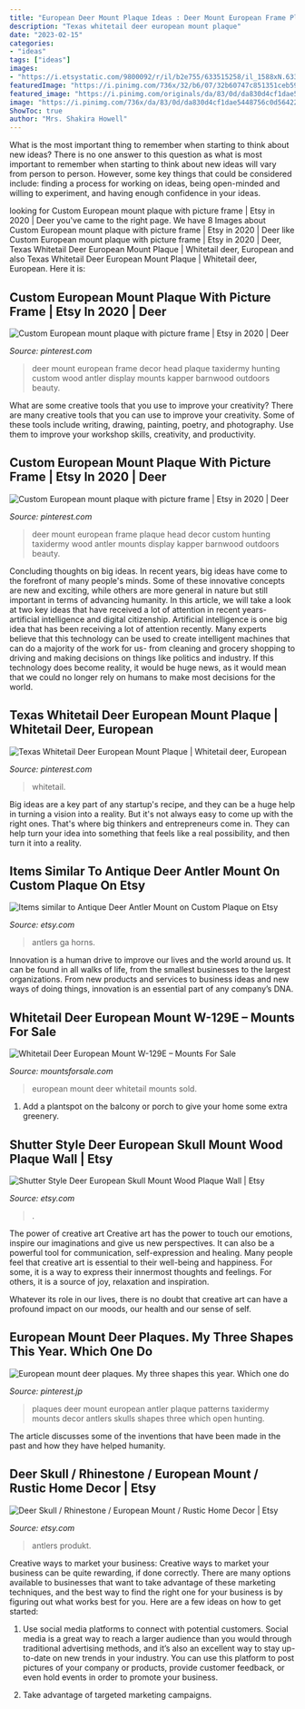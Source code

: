 ```yaml
---
title: "European Deer Mount Plaque Ideas : Deer Mount European Frame Plaque Head Decor Custom Hunting Taxidermy Wood Antler Mounts Display Kapper Barnwood Outdoors Beauty"
description: "Texas whitetail deer european mount plaque"
date: "2023-02-15"
categories:
- "ideas"
tags: ["ideas"]
images:
- "https://i.etsystatic.com/9800092/r/il/b2e755/633515258/il_1588xN.633515258_5n36.jpg"
featuredImage: "https://i.pinimg.com/736x/32/b6/07/32b60747c851351ceb59720bf4bf5a54.jpg"
featured_image: "https://i.pinimg.com/originals/da/83/0d/da830d4cf1dae5448756c0d56422676f.jpg"
image: "https://i.pinimg.com/736x/da/83/0d/da830d4cf1dae5448756c0d56422676f.jpg"
ShowToc: true
author: "Mrs. Shakira Howell"
---
```



What is the most important thing to remember when starting to think about new ideas?
There is no one answer to this question as what is most important to remember when starting to think about new ideas will vary from person to person. However, some key things that could be considered include: finding a process for working on ideas, being open-minded and willing to experiment, and having enough confidence in your ideas.

	

		
looking for Custom European mount plaque with picture frame | Etsy in 2020 | Deer you've came to the right page. We have 8 Images about Custom European mount plaque with picture frame | Etsy in 2020 | Deer like Custom European mount plaque with picture frame | Etsy in 2020 | Deer, Texas Whitetail Deer European Mount Plaque | Whitetail deer, European and also Texas Whitetail Deer European Mount Plaque | Whitetail deer, European. Here it is:
		
    
## Custom European Mount Plaque With Picture Frame | Etsy In 2020 | Deer

<img loading=lazy src="https://i.pinimg.com/originals/da/83/0d/da830d4cf1dae5448756c0d56422676f.jpg" onerror="this.onerror=null;this.src='https://tse4.mm.bing.net/th?id=OIP.ZLyV0hHXCd42nLUeJmVfFgHaJ4&amp;pid=15.1';" alt="Custom European mount plaque with picture frame | Etsy in 2020 | Deer">

_Source: pinterest.com_

>deer mount european frame decor head plaque taxidermy hunting custom wood antler display mounts kapper barnwood outdoors beauty. 

	

What are some creative tools that you use to improve your creativity?
There are many creative tools that you can use to improve your creativity. Some of these tools include writing, drawing, painting, poetry, and photography. Use them to improve your workshop skills, creativity, and productivity.

    
## Custom European Mount Plaque With Picture Frame | Etsy In 2020 | Deer

<img loading=lazy src="https://i.pinimg.com/736x/da/83/0d/da830d4cf1dae5448756c0d56422676f.jpg" onerror="this.onerror=null;this.src='https://tse3.mm.bing.net/th?id=OIP.uyJzZbJd2AHOPFOhXjlFMgHaJ3&amp;pid=15.1';" alt="Custom European mount plaque with picture frame | Etsy in 2020 | Deer">

_Source: pinterest.com_

>deer mount european frame plaque head decor custom hunting taxidermy wood antler mounts display kapper barnwood outdoors beauty. 

	

Concluding thoughts on big ideas.
In recent years, big ideas have come to the forefront of many people's minds. Some of these innovative concepts are new and exciting, while others are more general in nature but still important in terms of advancing humanity. In this article, we will take a look at two key ideas that have received a lot of attention in recent years- artificial intelligence and digital citizenship. 
Artificial intelligence is one big idea that has been receiving a lot of attention recently. Many experts believe that this technology can be used to create intelligent machines that can do a majority of the work for us- from cleaning and grocery shopping to driving and making decisions on things like politics and industry. If this technology does become reality, it would be huge news, as it would mean that we could no longer rely on humans to make most decisions for the world.

    
## Texas Whitetail Deer European Mount Plaque | Whitetail Deer, European

<img loading=lazy src="https://i.pinimg.com/736x/4f/17/81/4f178102995f98f7a20ba0763caec2c1.jpg" onerror="this.onerror=null;this.src='https://tse1.mm.bing.net/th?id=OIP.FRtFtTx7JMXy-lKio2SapAHaJ3&amp;pid=15.1';" alt="Texas Whitetail Deer European Mount Plaque | Whitetail deer, European">

_Source: pinterest.com_

>whitetail. 

	

Big ideas are a key part of any startup's recipe, and they can be a huge help in turning a vision into a reality. But it's not always easy to come up with the right ones. That's where big thinkers and entrepreneurs come in. They can help turn your idea into something that feels like a real possibility, and then turn it into a reality.

    
## Items Similar To Antique Deer Antler Mount On Custom Plaque On Etsy

<img loading=lazy src="https://img0.etsystatic.com/012/0/5598709/il_570xN.432287110_4xya.jpg" onerror="this.onerror=null;this.src='https://tse1.mm.bing.net/th?id=OIP.6Uvg4KoZ5wfj8MN169hrQwHaLH&amp;pid=15.1';" alt="Items similar to Antique Deer Antler Mount on Custom Plaque on Etsy">

_Source: etsy.com_

>antlers ga horns. 

	

Innovation is a human drive to improve our lives and the world around us. It can be found in all walks of life, from the smallest businesses to the largest organizations. From new products and services to business ideas and new ways of doing things, innovation is an essential part of any company’s DNA.

    
## Whitetail Deer European Mount W-129E – Mounts For Sale

<img loading=lazy src="https://www.mountsforsale.com/wp-content/uploads/2018/04/IMG_1240-768x1024.jpg" onerror="this.onerror=null;this.src='https://tse4.mm.bing.net/th?id=OIP.2PZAVdKaHDizH8V24Qo2jgHaJ4&amp;pid=15.1';" alt="Whitetail Deer European Mount W-129E – Mounts For Sale">

_Source: mountsforsale.com_

>european mount deer whitetail mounts sold. 

	

1. Add a plantspot on the balcony or porch to give your home some extra greenery.

    
## Shutter Style Deer European Skull Mount Wood Plaque Wall | Etsy

<img loading=lazy src="https://i.etsystatic.com/20336870/r/il/501785/1956367896/il_570xN.1956367896_dt16.jpg" onerror="this.onerror=null;this.src='https://tse2.mm.bing.net/th?id=OIP.6K1bgKwOyeJBihU68CCGQwHaJ4&amp;pid=15.1';" alt="Shutter Style Deer European Skull Mount Wood Plaque Wall | Etsy">

_Source: etsy.com_

>. 

	

The power of creative art
Creative art has the power to touch our emotions, inspire our imaginations and give us new perspectives. It can also be a powerful tool for communication, self-expression and healing.
Many people feel that creative art is essential to their well-being and happiness. For some, it is a way to express their innermost thoughts and feelings. For others, it is a source of joy, relaxation and inspiration.

Whatever its role in our lives, there is no doubt that creative art can have a profound impact on our moods, our health and our sense of self.

    
## European Mount Deer Plaques. My Three Shapes This Year. Which One Do

<img loading=lazy src="https://i.pinimg.com/736x/32/b6/07/32b60747c851351ceb59720bf4bf5a54.jpg" onerror="this.onerror=null;this.src='https://tse3.mm.bing.net/th?id=OIP.vT8hRpzaY0F62P0iGn2AvQHaHa&amp;pid=15.1';" alt="European mount deer plaques. My three shapes this year. Which one do">

_Source: pinterest.jp_

>plaques deer mount european antler plaque patterns taxidermy mounts decor antlers skulls shapes three which open hunting. 

	

The article discusses some of the inventions that have been made in the past and how they have helped humanity.

    
## Deer Skull / Rhinestone / European Mount / Rustic Home Decor | Etsy

<img loading=lazy src="https://i.etsystatic.com/9800092/r/il/b2e755/633515258/il_1588xN.633515258_5n36.jpg" onerror="this.onerror=null;this.src='https://tse4.mm.bing.net/th?id=OIP.Ud_nL-ifbj9O9iDaxY1nwAHaLG&amp;pid=15.1';" alt="Deer Skull / Rhinestone / European Mount / Rustic Home Decor | Etsy">

_Source: etsy.com_

>antlers produkt. 

	

Creative ways to market your business:
Creative ways to market your business can be quite rewarding, if done correctly. There are many options available to businesses that want to take advantage of these marketing techniques, and the best way to find the right one for your business is by figuring out what works best for you. Here are a few ideas on how to get started: 
1. Use social media platforms to connect with potential customers. Social media is a great way to reach a larger audience than you would through traditional advertising methods, and it’s also an excellent way to stay up-to-date on new trends in your industry. You can use this platform to post pictures of your company or products, provide customer feedback, or even hold events in order to promote your business. 

2. Take advantage of targeted marketing campaigns.

